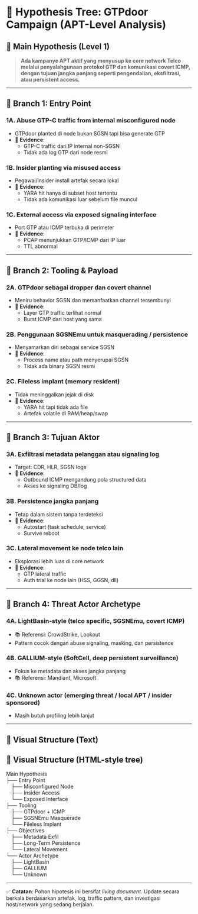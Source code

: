# 🧠 Hypothesis Tree: GTPdoor Campaign (APT-Level Analysis)

## 🌳 Main Hypothesis (Level 1)
> **Ada kampanye APT aktif yang menyusup ke core network Telco melalui penyalahgunaan protokol GTP dan komunikasi covert ICMP, dengan tujuan jangka panjang seperti pengendalian, eksfiltrasi, atau persistent access.**

---

## 🌿 Branch 1: Entry Point

### 1A. Abuse GTP-C traffic from internal misconfigured node
- GTPdoor planted di node bukan SGSN tapi bisa generate GTP
- 📌 **Evidence**:
  - GTP-C traffic dari IP internal non-SGSN
  - Tidak ada log GTP dari node resmi

### 1B. Insider planting via misused access
- Pegawai/insider install artefak secara lokal
- 📌 **Evidence**:
  - YARA hit hanya di subset host tertentu
  - Tidak ada komunikasi luar sebelum file muncul

### 1C. External access via exposed signaling interface
- Port GTP atau ICMP terbuka di perimeter
- 📌 **Evidence**:
  - PCAP menunjukkan GTP/ICMP dari IP luar
  - TTL abnormal

---

## 🌿 Branch 2: Tooling & Payload

### 2A. GTPdoor sebagai dropper dan covert channel
- Meniru behavior SGSN dan memanfaatkan channel tersembunyi
- 📌 **Evidence**:
  - Layer GTP traffic terlihat normal
  - Burst ICMP dari host yang sama

### 2B. Penggunaan SGSNEmu untuk masquerading / persistence
- Menyamarkan diri sebagai service SGSN
- 📌 **Evidence**:
  - Process name atau path menyerupai SGSN
  - Tidak ada binary SGSN resmi

### 2C. Fileless implant (memory resident)
- Tidak meninggalkan jejak di disk
- 📌 **Evidence**:
  - YARA hit tapi tidak ada file
  - Artefak volatile di RAM/heap/swap

---

## 🌿 Branch 3: Tujuan Aktor

### 3A. Exfiltrasi metadata pelanggan atau signaling log
- Target: CDR, HLR, SGSN logs
- 📌 **Evidence**:
  - Outbound ICMP mengandung pola structured data
  - Akses ke signaling DB/log

### 3B. Persistence jangka panjang
- Tetap dalam sistem tanpa terdeteksi
- 📌 **Evidence**:
  - Autostart (task schedule, service)
  - Survive reboot

### 3C. Lateral movement ke node telco lain
- Eksplorasi lebih luas di core network
- 📌 **Evidence**:
  - GTP lateral traffic
  - Auth trial ke node lain (HSS, GGSN, dll)

---

## 🌿 Branch 4: Threat Actor Archetype

### 4A. LightBasin-style (telco specific, SGSNEmu, covert ICMP)
- 📚 Referensi: CrowdStrike, Lookout
- Pattern cocok dengan abuse signaling, masking, dan persistence

### 4B. GALLIUM-style (SoftCell, deep persistent surveillance)
- Fokus ke metadata dan akses jangka panjang
- 📚 Referensi: Mandiant, Microsoft

### 4C. Unknown actor (emerging threat / local APT / insider sponsored)
- Masih butuh profiling lebih lanjut

---

## 🧭 Visual Structure (Text)

## 🧭 Visual Structure (HTML-style tree)

Main Hypothesis  
├── Entry Point  
&emsp;├── Misconfigured Node  
&emsp;├── Insider Access  
&emsp;└── Exposed Interface  
├── Tooling  
&emsp;├── GTPdoor + ICMP  
&emsp;├── SGSNEmu Masquerade  
&emsp;└── Fileless Implant  
├── Objectives  
&emsp;├── Metadata Exfil  
&emsp;├── Long-Term Persistence  
&emsp;└── Lateral Movement  
└── Actor Archetype  
&emsp;├── LightBasin  
&emsp;├── GALLIUM  
&emsp;└── Unknown



---

✅ **Catatan**: Pohon hipotesis ini bersifat *living document*. Update secara berkala berdasarkan artefak, log, traffic pattern, dan investigasi host/network yang sedang berjalan.

